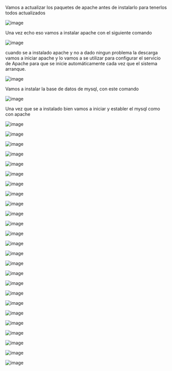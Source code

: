 Vamos a actualizar los paquetes de apache antes de instalarlo para tenerlos todos actualizados

![image](https://github.com/user-attachments/assets/e2f5c111-34c9-46eb-a918-04f7f25aa68e)

Una vez echo eso vamos a instalar apache con el siguiente comando

![image](https://github.com/user-attachments/assets/c5b4d794-c2cc-4515-8a88-5b343ea04e59)

cuando se a instalado apache y no a dado ningun problema la descarga vamos a iniciar apache y 
lo vamos a se utilizar para configurar el servicio de Apache para que se inicie automáticamente cada vez que el sistema arranque.

![image](https://github.com/user-attachments/assets/51b35c8d-d1af-413d-b79f-b20e1e16aeee)

Vamos a instalar la base de datos de mysql, con este comando

![image](https://github.com/user-attachments/assets/18465fc7-255f-4cea-ab5f-12229fd1c1f0)

Una vez que se a instalado bien vamos a iniciar y establer el mysql como con apache 

![image](https://github.com/user-attachments/assets/a8f3255c-eff8-4140-a456-6412ccafa7e2)


![image](https://github.com/user-attachments/assets/7534cab8-9b6f-4b5c-86d1-6e262ac59e8e)

![image](https://github.com/user-attachments/assets/f69a3404-4dd3-4bea-ac00-9c25865637fc)

![image](https://github.com/user-attachments/assets/518c3f26-5484-4864-9043-254f93f3e76a)

![image](https://github.com/user-attachments/assets/c1fa1443-1aa1-4203-a807-52e81b5524ab)

![image](https://github.com/user-attachments/assets/2fb70d0c-2938-4e9a-b9c9-b83d75102332)

![image](https://github.com/user-attachments/assets/0a550c31-b5dc-42cd-84f3-231a52d8b050)

![image](https://github.com/user-attachments/assets/d1fd4afa-479f-40f7-b291-b229708cc97e)

![image](https://github.com/user-attachments/assets/85d1096d-a6e9-4c32-a555-dcc424c65b73)

![image](https://github.com/user-attachments/assets/fd8e76ff-6be6-4400-a3fd-fdf9c3cd0cd2)

![image](https://github.com/user-attachments/assets/a7ed77a9-5b91-4cb6-849f-3e5ef5e4d626)

![image](https://github.com/user-attachments/assets/6e11fc62-706c-4432-adf9-b2e282a66975)

![image](https://github.com/user-attachments/assets/3e028f38-d0e6-43dd-948b-0cd096e0d306)

![image](https://github.com/user-attachments/assets/b5263d96-7ee8-4efd-96ab-6893c7c6cbf4)

![image](https://github.com/user-attachments/assets/9c633b7d-d4e2-46cb-8776-26700577d956)

![image](https://github.com/user-attachments/assets/417233ac-0a6b-4acd-8880-ebd43b517cc4)

![image](https://github.com/user-attachments/assets/9f135a78-69d6-4046-bcf9-83273de0c7fa)

![image](https://github.com/user-attachments/assets/cabc3bb3-f98c-4d27-be65-253dd64f5e7f)

![image](https://github.com/user-attachments/assets/2f0ffaef-0da3-4334-bf08-a7ccb4853282)

![image](https://github.com/user-attachments/assets/9c735e8e-2d4d-4089-b720-98d43ddb2c7a)

![image](https://github.com/user-attachments/assets/bacccf7f-d4b9-414b-bda5-6fb5ead6ab8b)

![image](https://github.com/user-attachments/assets/19897122-8676-4dc4-8e8f-1e8ad0727619)

![image](https://github.com/user-attachments/assets/43269691-27c6-4d99-befb-e57999bf0f39)

![image](https://github.com/user-attachments/assets/b37d6bc7-6f17-42d5-974d-be8e0bba6197)

![image](https://github.com/user-attachments/assets/b7aa660b-8549-42b3-ba9a-5861707626e8)




























